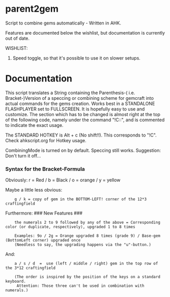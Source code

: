 parent2gem
========

Script to combine gems automatically - Written in AHK.

Features are documented below the wishlist, but documentation is currently out of date.

WISHLIST:

1) Speed toggle, so that it's possible to use it on slower setups.


Documentation
====

This script translates a String containing the Parenthesis-( i.e. Bracket-)Version of 
 a speccing or combining scheme for gemcraft into actual commands for the gems creation.
 Works best in a STANDALONE FLASHPLAYER set to FULLSCREEN.
 It is hopefully easy to use and customize.
 The section which has to be changed is almost right at the top of the following code,
 namely under the command "!C::", and is commented to indicate the exact usage.
 
 The STANDARD HOTKEY is  Alt + c (No shift!!). This corresponds to "!C". 
 Check ahkscript.org for Hotkey usage.

 CombiningMode is turned on by default. Speccing still works. Suggestion: Don't turn it off... 


 ###  Syntax for the Bracket-Formula ###

 Obviously: 
 		r = Red / b = Black / o = orange / y = yellow

 Maybe a little less obvious:

		g / k = copy of gem in the BOTTOM-LEFT! corner of the 12*3 craftingfield

 Furthermore:   ### New Features ###
 		
		the numerals 2 to 9 followed by any of the above = Corresponding color (or duplicate, respectively), upgraded 1 to 8 times 
		
		Examples: 9o / 2g = Orange upgraded 8 times (grade 9) / Base-gem (BottomLeft corner) upgraded once
		(Needless to say, the upgrading happens via the "u"-button.) 

 And: 			

		a / s / d  =  use (left / middle / right) gem in the top row of the 3*12 craftingfield
		
		(The order is inspired by the position of the keys on a standard keyboard.
		 Attention: Those three can't be used in combination with numerals.)

